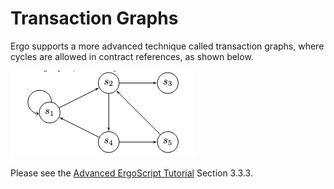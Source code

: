 # Transaction Graphs

Ergo supports a more advanced technique called transaction graphs, where cycles are allowed in contract references, as shown below.

![](../../../assets/img/scs/tx-graph.png)

Please see the [Advanced ErgoScript Tutorial](https://storage.googleapis.com/ergo-cms-media/docs/AdvancedErgoScriptTutorial.pdf) Section 3.3.3.